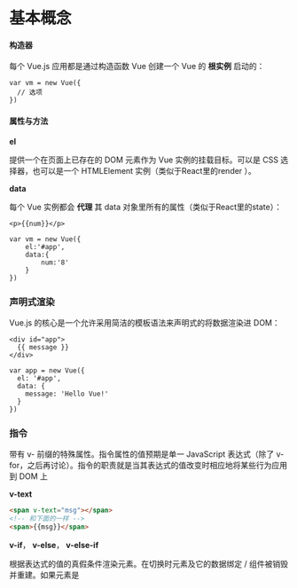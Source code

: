 # 基本概念

#### 构造器

每个 Vue.js 应用都是通过构造函数 Vue 创建一个 Vue 的 **根实例** 启动的：

```
var vm = new Vue({
  // 选项
})
```

#### 属性与方法

**el**

提供一个在页面上已存在的 DOM 元素作为 Vue 实例的挂载目标。可以是 CSS 选择器，也可以是一个 HTMLElement 实例（类似于React里的render
）。

**data**

每个 Vue 实例都会 **代理** 其 data 对象里所有的属性（类似于React里的state）：
```
<p>{{num}}</p>
```

```
var vm = new Vue({
	el:'#app',
	data:{
		num:'8'
	}
})
```

### 声明式渲染

Vue.js 的核心是一个允许采用简洁的模板语法来声明式的将数据渲染进 DOM：
```
<div id="app">
  {{ message }}
</div>
```

```
var app = new Vue({
  el: '#app',
  data: {
    message: 'Hello Vue!'
  }
})
```

### 指令

带有 v- 前缀的特殊属性。指令属性的值预期是单一 JavaScript 表达式（除了 v-for，之后再讨论）。指令的职责就是当其表达式的值改变时相应地将某些行为应用到 DOM 上

**v-text**
```html
<span v-text="msg"></span>
<!-- 和下面的一样 -->
<span>{{msg}}</span>
```

**v-if**，
**v-else**，
**v-else-if**

根据表达式的值的真假条件渲染元素。在切换时元素及它的数据绑定 / 组件被销毁并重建。如果元素是 <template> ，将提出它的内容作为条件块。

```html
<template>
<!--包裹判断的元素，判断元素相邻不用包裹-->
<div v-if="type === 'A'">A</div>
<div v-else-if="type === 'B'">B</div>
<div v-else-if="type === 'C'">C</div>
<div v-else>Not A/B/C</div>
</template>
```

```JS
var vm = new Vue({
	el:'#app',
	data:{
		type:'A'
	}
})
```

**v-show**

**v-for**

基于源数据多次渲染元素或模板块。此指令之值，必须使用特定语法 alias in expression ，为当前遍历的元素提供别名：

```
<li v-for='(item,i) in todos'>
	index:{{i}}----{{item.text}}
</li>
```
```
data:{
	todos: [
		{id:1,text:'do what'},
		{id:2,text:'do why'},
		{id:3,text:'do when'}
	]
}
```

**v-for** 对象的遍历

```js
<div v-for="(value, key, index) in object">
  {{ index }}. {{ key }} : {{ value }}
</div>
```

```js
data:{
	object: {
		FirstName: 'John',
		LastName: 'Doe',
		Age: 30
	}
}
```

**v-bind**

动态地绑定一个或多个特性，或一个组件 prop 到表达式。

在绑定 class 或 style 特性时，支持其它类型的值，如数组或对象。可以通过下面的教程链接查看详情。

在绑定 prop 时，prop 必须在子组件中声明。可以用修饰符指定不同的绑定类型。

没有参数时，可以绑定到一个包含键值对的对象。注意此时 class 和 style 绑定不支持数组和对象。
```
<div v-bind:id='id' v-bind:class='"main"'></div>
```

行内样式的写法

```
:style="{color:'teal',fontSize:'20px'}"
```

对象写法

```html
<div v-bind:style="{ color: activeColor, fontSize: fontSize + 'px' }"></div>
```

```
data: {
  activeColor: 'red',
  fontSize: 30
}
```

直接绑定到一个样式对象

```
div v-bind:style="styleObject"></div>
```
```
data: {
  styleObject: {
    color: 'red',
    fontSize: '13px'
  }
}
```

**v-model**

表单控件绑定

```html
<p>Message is: {{ message }}</p>
<input v-model="message" placeholder="edit me">
```
多个勾选框，绑定到同一个数组：
```
<input type="checkbox" id="jack" value="Jack" v-model="checkedNames">
<label for="jack">Jack</label>
<input type="checkbox" id="john" value="John" v-model="checkedNames">
<label for="john">John</label>
<input type="checkbox" id="mike" value="Mike" v-model="checkedNames">
<label for="mike">Mike</label>
<br>
<span>Checked names: {{ checkedNames }}</span>
```
```
new Vue({
  el: '...',
  data: {
    checkedNames: ['John']
  }
})
```

**修饰符**

.lazy

在默认情况下， v-model 在 input 事件中同步输入框的值与数据 (除了 上述 IME 部分)，但你可以添加一个修饰符 lazy ，从而转变为在 change 事件中同步：
```html
<!-- 在 "change" 而不是 "input" 事件中更新 -->
<input v-model.lazy="msg" >
```

.number

如果想自动将用户的输入值转为 Number 类型（如果原值的转换结果为 NaN 则返回原值），可以添加一个修饰符 number 给 v-model 来处理输入值：
```
<input v-model.number="age" type="number">
```

.trim

如果要自动过滤用户输入的首尾空格，可以添加 trim 修饰符到 v-model 上过滤输入：
```
<input v-model.trim="msg">
```

###计算属性

```
data:{
	books:[
		{name:'Nodejs',price:5,num:3},
		{name:'Vue',price:10,num:2},
		{name:'React',price:50,num:10},
	],
	computend:{
		totalMoney:function(){
			let todal = 0
			this.books.forEach(item => total+=item.price*item.num)
			return todal
		}
	}
}
```

**v-on**

可以用 v-on 指令监听 DOM 事件来触发一些 JavaScript 代码。
```
<div id="example-1">
  <button v-on:click="counter += 1">增加 1</button>
  <p>这个按钮被点击了 {{ counter }} 次。</p>
</div>
```
```
var example1 = new Vue({
  el: '#example-1',
  data: {
    counter: 0
  }
})
```
```
<h1 v-show='show'>Hello Word</h1>
<button v-on:click='change("hello",$event)'>切换<button>
```
```
data:{
	show:true
}
methods:{
	change(text,event){
		console.log(text,event)
		this.show = !this.show
	}
}
```

挂载
```
<!--<my-chile></my-chile>-->
```

### 过滤器

Vue.js 允许你自定义过滤器，可被用作一些常见的文本格式化。过滤器可以用在两个地方：mustache 插值和 v-bind 表达式。过滤器应该被添加在 JavaScript 表达式的尾部，由“管道”符指示：
```
<!-- in mustaches -->
{{ message | capitalize }}
<!-- in v-bind -->
<div v-bind:id="rawId | formatId"></div>
```

过滤器函数总接受表达式的值作为第一个参数。
```
new Vue({
  // ...
  filters: {
    capitalize: function (value) {
      if (!value) return ''
      value = value.toString()
      return value.charAt(0).toUpperCase() + value.slice(1)
    }
  }
})
```

可以同时写2个过滤器
```
{{ message | filterA | filterB }}
```

过滤器是 JavaScript 函数，因此可以接受参数：
```
{{ message | filterA('arg1', arg2) }}
```
这里，字符串 'arg1' 将传给过滤器作为第二个参数， arg2 表达式的值将被求值然后传给过滤器作为第三个参数。

### Props

组件实例的作用域是孤立的。这意味着不能(也不应该)在子组件的模板内直接引用父组件的数据。要让子组件使用父组件的数据，我们需要通过子组件的props选项。
子组件要显式地用 props 选项声明它期待获得的数据：
```
Vue.component('child', {
  // 声明 props
  props: ['message'],
  // 就像 data 一样，prop 可以用在模板内
  // 同样也可以在 vm 实例中像 “this.message” 这样使用
  template: '<span>{{ message }}</span>'
})
```

注意：在声明props和插入节点的时候用驼峰命名，在HTML内用`-`连接

